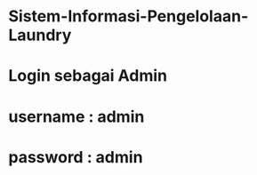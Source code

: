 # Sistem-Informasi-Pengelolaan-Laundry


# Login sebagai Admin
# username : admin
# password : admin

